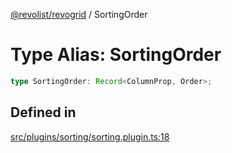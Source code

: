 [@revolist/revogrid](README.md) / SortingOrder

# Type Alias: SortingOrder

```ts
type SortingOrder: Record<ColumnProp, Order>;
```

## Defined in

[src/plugins/sorting/sorting.plugin.ts:18](https://github.com/revolist/revogrid/blob/11c1e89888ac9588cc703e312811b4cdaf67f0fb/src/plugins/sorting/sorting.plugin.ts#L18)
